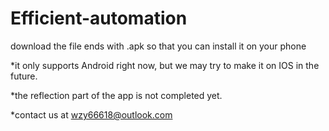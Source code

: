 # Efficient-automation



download the file ends with .apk so that you can install it on your phone

*it only supports Android right now, but we may try to make it on IOS in the future. 

*the reflection part of the app is not completed yet. 

*contact us at wzy66618@outlook.com

